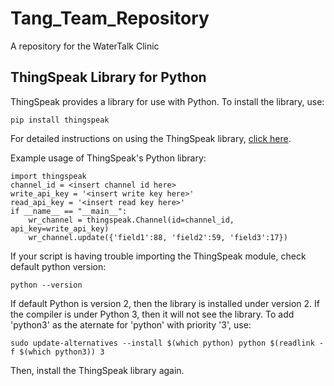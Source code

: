 # Tang_Team_Repository
A repository for the WaterTalk Clinic 

## ThingSpeak Library for Python
ThingSpeak provides a library for use with Python. To install the library, use:

    pip install thingspeak

For detailed instructions on using the ThingSpeak library, [click here](https://thingspeak.readthedocs.io/en/latest/install.html).

Example usage of ThingSpeak's Python library:

    import thingspeak
    channel_id = <insert channel id here>
    write_api_key = '<insert write key here>'
    read_api_key = '<insert read key here>'
    if __name__ == "__main__":
        wr_channel = thingspeak.Channel(id=channel_id, api_key=write_api_key)
        wr_channel.update({'field1':88, 'field2':59, 'field3':17})

If your script is having trouble importing the ThingSpeak module, check default python version:

    python --version

If default Python is version 2, then the library is installed under version 2. If the compiler is under Python 3, then it will not see the library. To add 'python3' as the aternate for 'python' with priority '3', use:

    sudo update-alternatives --install $(which python) python $(readlink -f $(which python3)) 3

Then, install the ThingSpeak library again.

